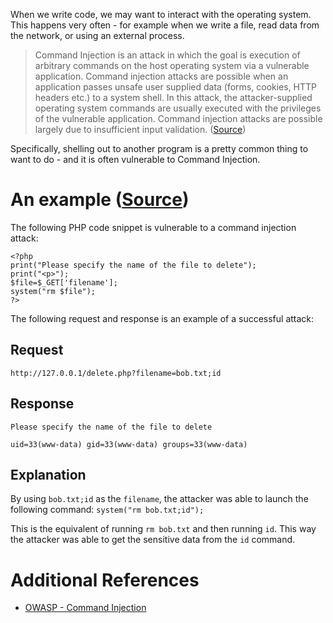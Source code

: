 When we write code, we may want to interact with the operating system. This happens very often - for example when we write a file, read data from the network, or using an external process. 

> Command Injection is an attack in which the goal is execution of arbitrary commands on the host operating system via a vulnerable application. Command injection attacks are possible when an application passes unsafe user supplied data (forms, cookies, HTTP headers etc.) to a system shell. In this attack, the attacker-supplied operating system commands are usually executed with the privileges of the vulnerable application. Command injection attacks are possible largely due to insufficient input validation. ([Source](https://owasp.org/www-community/attacks/Command_Injection))

Specifically, shelling out to another program is a pretty common thing to want to do - and it is often vulnerable to Command Injection.

# An example ([Source](https://owasp.org/www-community/attacks/Command_Injection))
The following PHP code snippet is vulnerable to a command injection attack:

```
<?php
print("Please specify the name of the file to delete");
print("<p>");
$file=$_GET['filename'];
system("rm $file");
?>
```

The following request and response is an example of a successful attack:

## Request
`http://127.0.0.1/delete.php?filename=bob.txt;id`

## Response
```
Please specify the name of the file to delete

uid=33(www-data) gid=33(www-data) groups=33(www-data)
```

## Explanation
By using `bob.txt;id` as the `filename`, the attacker was able to launch the following command:
`system("rm bob.txt;id");`

This is the equivalent of running `rm bob.txt` and then running `id`. This way the attacker was able to get the sensitive data from the `id` command.

# Additional References
* [OWASP - Command Injection](https://owasp.org/www-community/attacks/Command_Injection)